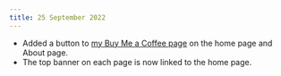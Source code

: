 ```yaml
---
title: 25 September 2022
---
```


* Added a button to [my Buy Me a Coffee page](https://www.buymeacoffee.com/leilukin) on the home page and About page.
* The top banner on each page is now linked to the home page.